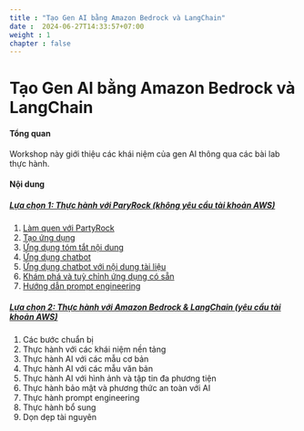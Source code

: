 ```yaml
---
title : "Tạo Gen AI bằng Amazon Bedrock và LangChain"
date :  2024-06-27T14:33:57+07:00
weight : 1 
chapter : false
---
```

# Tạo Gen AI bằng Amazon Bedrock và LangChain
#### Tổng quan
 Workshop này giới thiệu các khái niệm của gen AI thông qua các bài lab thực hành.

#### Nội dung
##### **[Lựa chọn 1: Thực hành với ParyRock (không yêu cầu tài khoản AWS)](1-partyrock/)**
 1. [Làm quen với PartyRock](1-partyrock/1.1-register)
 2. [Tạo ứng dụng](1-partyrock/1.2-createapp)
 3. [Ứng dụng tóm tắt nội dung](1-partyrock/1.3-summaryapp)
 4. [Ứng dụng chatbot](1-partyrock/1.4-chatbot)
 5. [Ứng dụng chatbot với nội dung tài liệu](1-partyrock/1.5-documentapp)
 6. [Khám phá và tuỳ chỉnh ứng dụng có sẵn](1-partyrock/1.6-remixapp)
 7. [Hướng dẫn prompt engineering](1-partyrock/1.7-prompteng)

##### **[Lựa chọn 2: Thực hành với Amazon Bedrock & LangChain (yêu cầu tài khoản AWS)](2-langchain/)**
 1. Các bước chuẩn bị
 2. Thực hành với các khái niệm nền tảng
 3. Thực hành AI với các mẫu  cơ bản
 4. Thực hành AI với các mẫu văn bản
 5. Thực hành AI với hình ảnh và tập tin đa phương tiện
 6. Thực hành bảo mật và phương thức an toàn với AI
 7. Thực hành prompt engineering
 8. Thực hành bổ sung
 9. Dọn dẹp tài nguyên
